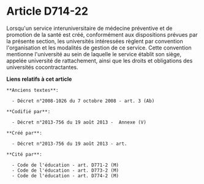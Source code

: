 # Article D714-22

Lorsqu'un service interuniversitaire de médecine préventive et de promotion de la santé est créé, conformément aux
dispositions prévues par la présente section, les universités intéressées règlent par convention l'organisation et les
modalités de gestion de ce service. Cette convention mentionne l'université au sein de laquelle le service établit son siège,
appelée université de rattachement, ainsi que les droits et obligations des universités cocontractantes.

**Liens relatifs à cet article**

	**Anciens textes**:

	  - Décret n°2008-1026 du 7 octobre 2008 - art. 3 (Ab)

	**Codifié par**:

	  - Décret n°2013-756 du 19 août 2013 -  Annexe (V)

	**Créé par**:

	  - Décret n°2013-756 du 19 août 2013 - art.

	**Cité par**:

	  - Code de l'éducation - art. D771-2 (M)
	  - Code de l'éducation - art. D773-2 (M)
	  - Code de l'éducation - art. D774-2 (M)

